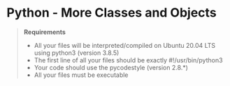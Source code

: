 # **Python - More Classes and Objects**
> **Requirements**
> * All your files will be interpreted/compiled on Ubuntu 20.04 LTS using python3 (version 3.8.5)
> * The first line of all your files should be exactly #!/usr/bin/python3
> * Your code should use the pycodestyle (version 2.8.*)
> * All your files must be executable
